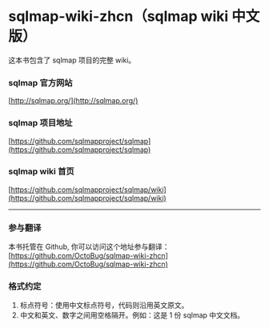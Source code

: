 # sqlmap-wiki-zhcn（sqlmap wiki 中文版）

这本书包含了 sqlmap 项目的完整 wiki。

### sqlmap 官方网站

[http://sqlmap.org/](http://sqlmap.org/)

### sqlmap 项目地址

[https://github.com/sqlmapproject/sqlmap](https://github.com/sqlmapproject/sqlmap)

### sqlmap wiki 首页

[https://github.com/sqlmapproject/sqlmap/wiki](https://github.com/sqlmapproject/sqlmap/wiki)

---

### 参与翻译

本书托管在 Github, 你可以访问这个地址参与翻译：  
[https://github.com/OctoBug/sqlmap-wiki-zhcn](https://github.com/OctoBug/sqlmap-wiki-zhcn)

### 格式约定

1. 标点符号：使用中文标点符号，代码则沿用英文原文。
2. 中文和英文、数字之间用空格隔开。例如：这是 1 份 sqlmap 中文文档。



